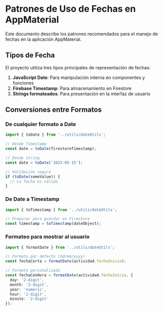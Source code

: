 # Patrones de Uso de Fechas en AppMaterial

Este documento describe los patrones recomendados para el manejo de fechas en la aplicación AppMaterial.

## Tipos de Fecha

El proyecto utiliza tres tipos principales de representación de fechas:

1. **JavaScript Date**: Para manipulación interna en componentes y funciones
2. **Firebase Timestamp**: Para almacenamiento en Firestore
3. **Strings formateados**: Para presentación en la interfaz de usuario

## Conversiones entre Formatos

### De cualquier formato a Date

```typescript
import { toDate } from '../utils/dateUtils';

// Desde Timestamp
const date = toDate(firestoreTimestamp);

// Desde string
const date = toDate('2023-05-15');

// Validación segura
if (toDate(someValue)) {
  // La fecha es válida
}
```

### De Date a Timestamp

```typescript
import { toTimestamp } from '../utils/dateUtils';

// Preparar para guardar en Firestore
const timestamp = toTimestamp(dateObject);
```

### Formateo para mostrar al usuario

```typescript
import { formatDate } from '../utils/dateUtils';

// Formato por defecto (dd/mm/yyyy)
const fechaCorta = formatDate(actividad.fechaInicio);

// Formato personalizado
const fechaConHora = formatDate(actividad.fechaInicio, {
  day: '2-digit',
  month: '2-digit',
  year: 'numeric',
  hour: '2-digit',
  minute: '2-digit'
});
```